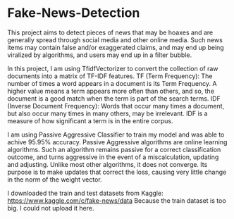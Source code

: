 # Fake-News-Detection
This project aims to detect pieces of news that may be hoaxes and are generally spread through social media and other online media. Such news items may contain false and/or exaggerated claims, and may end up being viralized by algorithms, and users may end up in a filter bubble.

In this project, I am using TfidfVectorizer to convert the collection of raw documents into a matrix of TF-IDF features.
TF (Term Frequency): The number of times a word appears in a document is its Term Frequency. A higher value means a term appears more often than others, and so, the document is a good match when the term is part of the search terms.
IDF (Inverse Document Frequency): Words that occur many times a document, but also occur many times in many others, may be irrelevant. IDF is a measure of how significant a term is in the entire corpus.

I am using Passive Aggressive Classifier to train my model and was able to achive 95.95% accuracy. Passive Aggressive algorithms are online learning algorithms. Such an algorithm remains passive for a correct classification outcome, and turns aggressive in the event of a miscalculation, updating and adjusting. Unlike most other algorithms, it does not converge. Its purpose is to make updates that correct the loss, causing very little change in the norm of the weight vector.

I downloaded the train and test datasets from Kaggle: https://www.kaggle.com/c/fake-news/data
Because the train dataset is too big. I could not upload it here.
